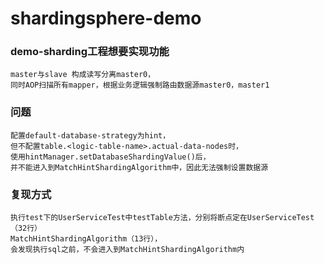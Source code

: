 # shardingsphere-demo


### demo-sharding工程想要实现功能
```
master与slave 构成读写分离master0，
同时AOP扫描所有mapper，根据业务逻辑强制路由数据源master0，master1
```

### 问题
```
配置default-database-strategy为hint，
但不配置table.<logic-table-name>.actual-data-nodes时，
使用hintManager.setDatabaseShardingValue()后，
并不能进入到MatchHintShardingAlgorithm中，因此无法强制设置数据源
```

### 复现方式
```
执行test下的UserServiceTest中testTable方法，分别将断点定在UserServiceTest（32行）
MatchHintShardingAlgorithm（13行），
会发现执行sql之前，不会进入到MatchHintShardingAlgorithm内
```
